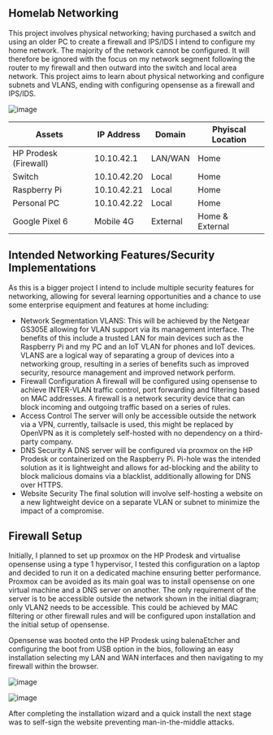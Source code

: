 ## Homelab Networking

This project involves physical networking; having purchased a switch and using an older PC to create a firewall and IPS/IDS I intend to configure my home network. The majority of the network cannot be configured. It will therefore be ignored with the focus on my network segment following the router to my firewall and then outward into the switch and local area network. This project aims to learn about physical networking and configure subnets and VLANS, ending with configuring opensense as a firewall and IPS/IDS. 


![image](https://github.com/ItWozNotMe/itwoznotme.github.io/assets/74746341/96fcd3f6-8329-4940-b914-aec82ef451cf)


| Assets              | IP Address | Domain| Phyiscal Location |
|--------------------|------------|-------|-------------------|
| HP Prodesk (Firewall) | 10.10.42.1 | LAN/WAN | Home         |
| Switch             |10.10.42.20 | Local | Home              |
| Raspberry Pi       |10.10.42.21 | Local | Home              |
| Personal PC        |10.10.42.22 | Local | Home              |
| Google Pixel 6     | Mobile 4G  |External| Home & External  |

## Intended Networking Features/Security Implementations

As this is a bigger project I intend to include multiple security features for networking, allowing for several learning opportunities and a chance to use some enterprise equipment and features at home including:

- Network Segmentation
VLANS: This will be achieved by the Netgear GS305E allowing for VLAN support via its management interface. The benefits of this include a trusted LAN for main devices such as the Raspberry Pi and my PC and an IoT VLAN for phones and IoT devices. VLANS are a logical way of separating a group of devices into a networking group, resulting in a series of benefits such as improved security, resource management and improved network perform.  
- Firewall Configuration
A firewall will be configured using opensense to achieve INTER-VLAN traffic control, port forwarding and filtering based on MAC addresses. A firewall is a network security device that can block incoming and outgoing traffic based on a series of rules.
- Access Control
The server will only be accessible outside the network via a VPN, currently, tailsacle is used, this might be replaced by OpenVPN as it is completely self-hosted with no dependency on a third-party company.
- DNS Security
A DNS server will be configured via proxmox on the HP Prodesk or containerized on the Raspberry Pi. Pi-hole was the intended solution as it is lightweight and allows for ad-blocking and the ability to block
malicious domains via a blacklist, additionally allowing for DNS over HTTPS.
- Website Security
The final solution will involve self-hosting a website on a new lightweight device on a separate VLAN or subnet to minimize the impact of a compromise.

## Firewall Setup

Initially, I planned to set up proxmox on the HP Prodesk and virtualise opensense using a type 1 hypervisor, I tested this configuration on a laptop and decided to run it on a dedicated machine ensuring better performance. Proxmox can be avoided as its main goal was to install opensense on one virtual machine and a DNS server on another. The only requirement of the server is to be accessible outside the network shown in the initial diagram; only VLAN2 needs to be accessible. This could be achieved by MAC filtering or other firewall rules and will be configured upon installation and the initial setup of opensense. 

Opensense was booted onto the HP Prodesk using balenaEtcher and configuring the boot from USB option in the bios, following an easy installation selecting my LAN and WAN interfaces and then navigating to my firewall within the browser. 

![image](https://github.com/ItWozNotMe/itwoznotme.github.io/assets/74746341/e412a704-6195-487a-bbf5-c1b7c9749066)

![image](https://github.com/ItWozNotMe/itwoznotme.github.io/assets/74746341/16e4e375-a785-4f6e-80de-50a53abb93d1)

After completing the installation wizard and a quick install the next stage was to self-sign the website preventing man-in-the-middle attacks.





